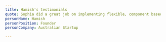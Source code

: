 ```yaml
---
title: Hamish's testimonials
quote: Sophia did a great job on implementing flexible, component based, page building functionality via Forestry for our Hugo based site. She was accommodating to changes to add on a full blogging solution as well, and was available and responsive to communications. I would have no hesitation in recommending her for work, nor in using her services again. Thanks Sophia!"
personName: Hamish 
personPosition: Founder
personCompany: Australian Startup

---
```

